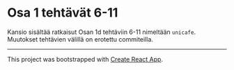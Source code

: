 # Osa 1 tehtävät 6-11

Kansio sisältää ratkaisut Osan 1d tehtäviin 6-11 nimeltään `unicafe`. Muutokset tehtävien välillä on erotettu commiteilla.

----

This project was bootstrapped with [Create React App](https://github.com/facebookincubator/create-react-app).

